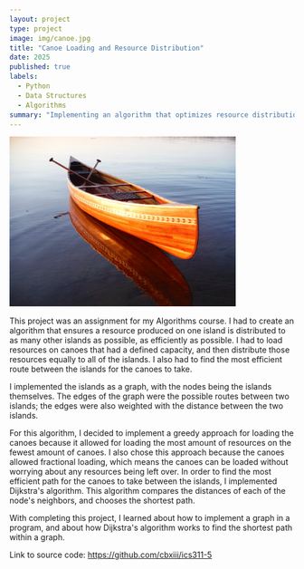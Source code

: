 ```yaml
---
layout: project
type: project
image: img/canoe.jpg
title: "Canoe Loading and Resource Distribution"
date: 2025
published: true
labels:
  - Python
  - Data Structures
  - Algorithms
summary: "Implementing an algorithm that optimizes resource distribution to a network of islands."
---
```


<img width="400px" src="../img/canoe.jpg" alt="Image of canoe">
<br>

This project was an assignment for my Algorithms course. I had to create an algorithm that ensures a resource produced on one island is distributed to as many other islands as possible, as efficiently as possible. I had to load resources on canoes that had a defined capacity, and then distribute those resources equally to all of the islands. I also had to find the most efficient route between the islands for the canoes to take.

I implemented the islands as a graph, with the nodes being the islands themselves. The edges of the graph were the possible routes between two islands; the edges were also weighted with the distance between the two islands.

For this algorithm, I decided to implement a greedy approach for loading the canoes because it allowed for loading the most amount of resources on the fewest amount of canoes. I also chose this approach because the canoes allowed fractional loading, which means the canoes can be loaded without worrying about any resources being left over. In order to find the most efficient path for the canoes to take between the islands, I implemented Dijkstra's algorithm. This algorithm compares the distances of each of the node's neighbors, and chooses the shortest path. 

With completing this project, I learned about how to implement a graph in a program, and about how Dijkstra's algorithm works to find the shortest path within a graph.

Link to source code: <a href="https://github.com/cbxiii/ics311-5">https://github.com/cbxiii/ics311-5</a>
